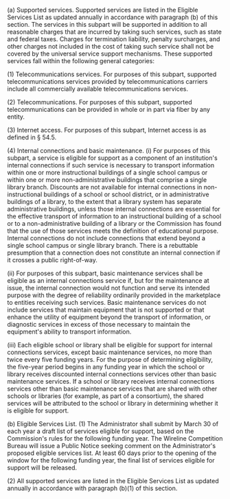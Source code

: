 (a) Supported services. Supported services are listed in the Eligible Services List as updated annually in accordance with paragraph (b) of this section. The services in this subpart will be supported in addition to all reasonable charges that are incurred by taking such services, such as state and federal taxes. Charges for termination liability, penalty surcharges, and other charges not included in the cost of taking such service shall not be covered by the universal service support mechanisms. These supported services fall within the following general categories:

(1) Telecommunications services. For purposes of this subpart, supported telecommunications services provided by telecommunications carriers include all commercially available telecommunications services.

(2) Telecommunications. For purposes of this subpart, supported telecommunications can be provided in whole or in part via fiber by any entity.

(3) Internet access. For purposes of this subpart, Internet access is as defined in § 54.5.

(4) Internal connections and basic maintenance. (i) For purposes of this subpart, a service is eligible for support as a component of an institution's internal connections if such service is necessary to transport information within one or more instructional buildings of a single school campus or within one or more non-administrative buildings that comprise a single library branch. Discounts are not available for internal connections in non-instructional buildings of a school or school district, or in administrative buildings of a library, to the extent that a library system has separate administrative buildings, unless those internal connections are essential for the effective transport of information to an instructional building of a school or to a non-administrative building of a library or the Commission has found that the use of those services meets the definition of educational purpose. Internal connections do not include connections that extend beyond a single school campus or single library branch. There is a rebuttable presumption that a connection does not constitute an internal connection if it crosses a public right-of-way.

(ii) For purposes of this subpart, basic maintenance services shall be eligible as an internal connections service if, but for the maintenance at issue, the internal connection would not function and serve its intended purpose with the degree of reliability ordinarily provided in the marketplace to entities receiving such services. Basic maintenance services do not include services that maintain equipment that is not supported or that enhance the utility of equipment beyond the transport of information, or diagnostic services in excess of those necessary to maintain the equipment's ability to transport information.

(iii) Each eligible school or library shall be eligible for support for internal connections services, except basic maintenance services, no more than twice every five funding years. For the purpose of determining eligibility, the five-year period begins in any funding year in which the school or library receives discounted internal connections services other than basic maintenance services. If a school or library receives internal connections services other than basic maintenance services that are shared with other schools or libraries (for example, as part of a consortium), the shared services will be attributed to the school or library in determining whether it is eligible for support.

(b) Eligible Services List. (1) The Administrator shall submit by March 30 of each year a draft list of services eligible for support, based on the Commission's rules for the following funding year. The Wireline Competition Bureau will issue a Public Notice seeking comment on the Administrator's proposed eligible services list. At least 60 days prior to the opening of the window for the following funding year, the final list of services eligible for support will be released.

(2) All supported services are listed in the Eligible Services List as updated annually in accordance with paragraph (b)(1) of this section.

